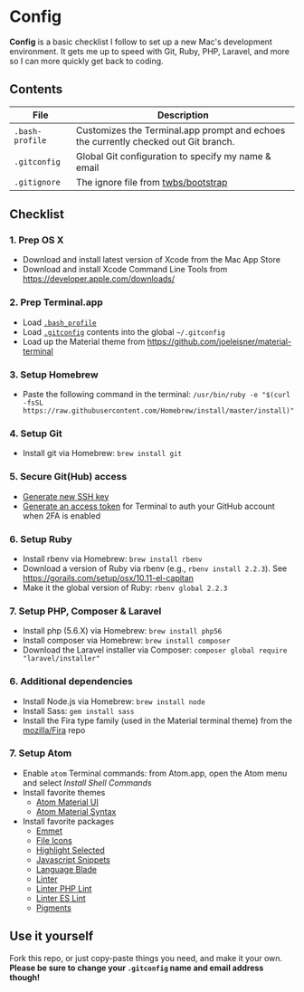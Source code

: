 # Config

**Config** is a basic checklist I follow to set up a new Mac's development environment. It gets me up to speed with Git, Ruby, PHP, Laravel, and more so I can more quickly get back to coding.

## Contents

| File | Description |
| --- | --- |
| `.bash-profile` | Customizes the Terminal.app prompt and echoes the currently checked out Git branch. |
| `.gitconfig` | Global Git configuration to specify my name & email |
| `.gitignore` | The ignore file from [twbs/bootstrap](https://github.com/twbs/bootstrap) |

## Checklist

### 1. Prep OS X

- Download and install latest version of Xcode from the Mac App Store
- Download and install Xcode Command Line Tools from <https://developer.apple.com/downloads/>

### 2. Prep Terminal.app

- Load [`.bash_profile`](/.bash_profile)
- Load [`.gitconfig`](/.gitconfig) contents into the global `~/.gitconfig`
- Load up the Material theme from <https://github.com/joeleisner/material-terminal>

### 3. Setup Homebrew

- Paste the following command in the terminal: `/usr/bin/ruby -e "$(curl -fsSL https://raw.githubusercontent.com/Homebrew/install/master/install)"`

### 4. Setup Git

- Install git via Homebrew: `brew install git`

### 5. Secure Git(Hub) access

- [Generate new SSH key](https://help.github.com/articles/generating-ssh-keys/)
- [Generate an access token](https://help.github.com/articles/creating-an-access-token-for-command-line-use/) for Terminal to auth your GitHub account when 2FA is enabled

### 6. Setup Ruby

- Install rbenv via Homebrew: `brew install rbenv`
- Download a version of Ruby via rbenv (e.g., `rbenv install 2.2.3`). See <https://gorails.com/setup/osx/10.11-el-capitan>
- Make it the global version of Ruby: `rbenv global 2.2.3`

### 7. Setup PHP, Composer & Laravel

- Install php (5.6.X) via Homebrew: `brew install php56`
- Install composer via Homebrew: `brew install composer`
- Download the Laravel installer via Composer: `composer global require "laravel/installer"`

### 6. Additional dependencies

- Install Node.js via Homebrew: `brew install node`
- Install Sass: `gem install sass`
- Install the Fira type family (used in the Material terminal theme) from the [mozilla/Fira](https://github.com/mozilla/Fira) repo

### 7. Setup Atom

- Enable `atom` Terminal commands: from Atom.app, open the Atom menu and select *Install Shell Commands*
- Install favorite themes
  - [Atom Material UI](https://atom.io/themes/atom-material-ui)
  - [Atom Material Syntax](https://atom.io/themes/atom-material-syntax)
- Install favorite packages
  - [Emmet](https://atom.io/packages/emmet)
  - [File Icons](https://atom.io/packages/file-icons)
  - [Highlight Selected](https://atom.io/packages/highlight-selected)
  - [Javascript Snippets](https://atom.io/packages/javascript-snippets)
  - [Language Blade](https://atom.io/packages/language-blade)
  - [Linter](https://atom.io/packages/linter)
  - [Linter PHP Lint](https://atom.io/packages/linter-phplint)
  - [Linter ES Lint](https://atom.io/packages/linter-phplint)
  - [Pigments](https://atom.io/packages/pigments)

## Use it yourself

Fork this repo, or just copy-paste things you need, and make it your own. **Please be sure to change your `.gitconfig` name and email address though!**
